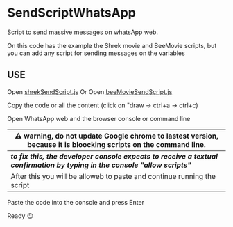 # SendScriptWhatsApp

Script to send massive messages on whatsApp web.

On this code has the example the Shrek movie and BeeMovie scripts, but you can add any script for sending messages on the variables

## USE

Open [shrekSendScript.js](https://github.com/Matt-Fontes/SendScriptWhatsApp/blob/main/shrekSendScript.js)
Or
Open [beeMovieSendScript.js](https://github.com/Matt-Fontes/SendScriptWhatsApp/blob/main/beeMovieSendScript.js)

Copy the code or all the content (click on "draw -> ctrl+a -> ctrl+c)

Open WhatsApp web and the browser console or command line

|  ⚠️ warning, do not update Google chrome to lastest version, because it is bloocking scripts on the command line.
|--|
|  ***to fix this, the developer console expects to receive a textual confirmation by typing in the console "allow scripts"***
| After this you will be alloweb to paste and continue running the script


Paste the code into the console and press Enter

Ready 😉
